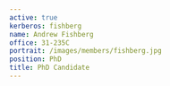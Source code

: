 ```yaml
---
active: true
kerberos: fishberg
name: Andrew Fishberg
office: 31-235C
portrait: /images/members/fishberg.jpg
position: PhD
title: PhD Candidate
---
```

